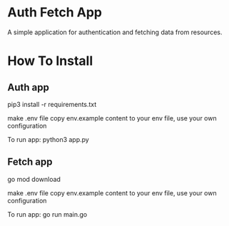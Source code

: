 # Auth Fetch App

A simple application for authentication and fetching data from resources.

# How To Install

## Auth app

pip3 install -r requirements.txt

make .env file
copy env.example content to your env file, use your own configuration

To run app:
python3 app.py

## Fetch app

go mod download

make .env file
copy env.example content to your env file, use your own configuration

To run app:
go run main.go

